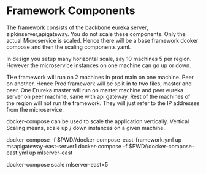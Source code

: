 Framework Components
=====================

The framework consists of the backbone eureka server, zipkinserver,apigateway. You do not scale these components. Only the actual Microservice is scaled. Hence there will be a base framework dcoker compose and then the scaling components yaml.

In design you setup many horizontal scale, say 10 machines 5 per region. However the microservice instances on one machine can go up or down. 

THe framework will run on 2 machines in prod main on one machine. Peer on another. Hence Prod framework will be split in to two files, 
master and peer. One Erureka master will run on master machine and peer eureka server on peer machine, same with api gateway. Rest of the machines of the region will not run the framework. They will just refer to the IP addresses from the microservice.
 
docker-compose can be used to scale the application vertically. Vertical Scaling means, scale up / down instances on a given machine.

docker-compose -f $PWD//docker-compose-east-framework.yml up msapigateway-east-server1
docker-compose -f $PWD//docker-compose-east.yml up mlserver-east

docker-compose scale mlserver-east=5

